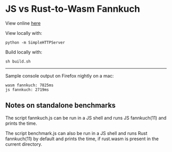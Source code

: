 # JS vs Rust-to-Wasm Fannkuch

View online [here](https://alexcrichton.github.io/rust-fannkuch-js-and-wasm/index.html)

View locally with:

```
python -m SimpleHTTPServer
```

Build locally with:

```
sh build.sh
```

---

Sample console output on Firefox nightly on a mac:

```
wasm fannkuch: 7825ms
js fannkuch: 2719ms
```

## Notes on standalone benchmarks

The script fannkuch.js can be run in a JS shell and runs JS fannkuch(11) and prints the time.

The script benchmark.js can also be run in a JS shell and runs Rust fannkuch(11) by default and prints the time, if rust.wasm is present in the current directory.
